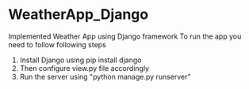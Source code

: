 # WeatherApp_Django
Implemented Weather App using Django framework
To run the app you need to follow following steps
1. Install Django using pip install django
2. Then configure view.py file accordingly
3. Run the server using "python manage.py runserver"
